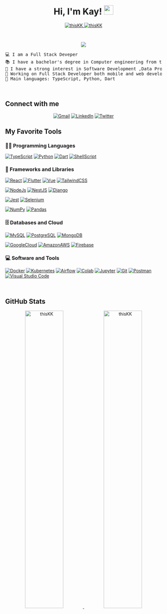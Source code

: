 <h1 align="center">
Hi, I'm Kay!
	<a href="https://github.com/thisKK" target="_self">
		<img src="https://media.giphy.com/media/hvRJCLFzcasrR4ia7z/giphy.gif" width="30">
	</a>
</h1>
<p align="center">
	<a href="https://github.com/thisKK">
		<img src="https://komarev.com/ghpvc/?username=thisKK&label=Profile%20views&color=0e75b6&style=flat" alt="thisKK" />
	</a>
	<a href="https://github.com/thisKK">
		<img src="https://img.shields.io/github/followers/thisKK?label=Followers" alt="thisKK" />
	</a>
</p>

<br/>
<p align="center">
	<a href="https://github.com/thisKK">
		<img src="https://readme-typing-svg.herokuapp.com?lines=Full+Stack+Developer;Freelancer;SE%20|%20DE%20|%20AI/ML&center=true&width=380&height=45">
	</a>
</p>


<pre>
💻 I am a Full Stack Deveper
📚 I have a bachelor's degree in Computer engineering from the Suranaree University of Technology
📝 I have a strong interest in Software Development ,Data Processing and AI/ML
🔭 Working on Full Stack Developer both mobile and web development including data processing
🌟 Main languages: TypeScript, Python, Dart
</pre>

<!-- 🌱 Learning about Computer Vision and Machine Learning stuff -->
<!-- 🚩 Interested in Full Stack Machine Learning Application development, Data Engineer, Sortware Engineering  -->
<!-- 🤔 I’m currently open for: <b>Software Engineer</b>. -->

<br/>

## Connect with me

<p align="center">
	<a href="mailto:piampoon.kay@gmail.com"><img img src="https://img.shields.io/badge/gmail-%23EA4335.svg?style=plastic&logo=gmail&logoColor=white" alt="Gmail"/></a>
	<a href="https://www.linkedin.com/in/piampoon/"><img src="https://img.shields.io/badge/linkedin-%230A66C2.svg?style=plastic&logo=linkedin&logoColor=white" alt="LinkedIn"/></a>
	<a href="https://twitter.com/This_K_"><img src="https://img.shields.io/badge/twitter-%230A66C2.svg?style=plastic&logo=twitter&logoColor=white" alt="Twitter"/></a>
</p>

## My Favorite Tools

### 👨‍💻 Programming Languages

<p>
    <a href="https://github.com/thisKK"><img alt="TypeScript" src="https://img.shields.io/badge/TypeScript-007ACC?logo=typescript&logoColor=white"></a>
    <a href="https://github.com/thisKK"><img alt="Python" src="https://img.shields.io/badge/Python%20-%2314354C.svg?logo=python&logoColor=white"></a>
    <a href="https://github.com/thisKK"><img alt="Dart" src="https://img.shields.io/badge/Dart-0175C2?logo=dart&logoColor=white"></a>
    <a href="https://github.com/thisKK"><img alt="ShellScript" src="https://img.shields.io/badge/Shell_Script-121011?logo=gnu-bash&logoColor=white"></a>
	
### 🧰 Frameworks and Libraries

<p>
   <p>
	<a href="https://github.com/thisKK"><img alt="React" src="https://img.shields.io/badge/React-20232A?logo=react&logoColor=61DAFB"></a>
	<a href="https://github.com/thisKK"><img alt="Flutter" src="https://img.shields.io/badge/Flutter-02569B?logo=flutter&logoColor=white"></a>
	<a href="https://github.com/thisKK"><img alt="Vue" src="https://img.shields.io/badge/Vue.js-35495E?logo=vue.js&logoColor=4FC08D"></a>
	<a href="https://github.com/thisKK"><img alt="TailwindCSS" src="https://img.shields.io/badge/Tailwind_CSS-38B2AC?logo=tailwind-css&logoColor=white"></a>
   </p>
   <p>
	<a href="https://github.com/thisKK"><img alt="NodeJs" src="https://img.shields.io/badge/Node.js-43853D?logo=node.js&logoColor=white"></a>
	<a href="https://github.com/thisKK"><img alt="NestJS" src="https://img.shields.io/static/v1?message=NestJS&color=E0234E&logo=NestJS&logoColor=FFFFFF&label="></a>
	<a href="https://github.com/thisKK"><img alt="Django" src="https://img.shields.io/badge/Django-092E20?logo=django&logoColor=white"></a>
   </p>
   <p>
	<a href="https://github.com/thisKK"><img alt="Jest" src="https://img.shields.io/badge/Jest-323330?logo=Jest&logoColor=white"></a>
	<a href="https://github.com/thisKK"><img alt="Selenium" src="https://img.shields.io/badge/Selenium%20-%2334A853.svg?logo=selenium&logoColor=white"></a>
   </p>
   <p>
	<a href="https://github.com/thisKK"><img alt="NumPy" src="https://img.shields.io/badge/Numpy%20-%23013243.svg?logo=numpy&logoColor=white"></a>
	<a href="https://github.com/thisKK"><img alt="Pandas" src="https://img.shields.io/badge/Pandas%20-%23150458.svg?logo=pandas&logoColor=white"></a>
   </p>
</p>

### 🗄️ Databases and Cloud

<p>
    <p>
	    <a href="https://github.com/thisKK"><img alt="MySQL" src="https://img.shields.io/badge/MySQL-00000F?logo=mysql&logoColor=white"></a>
	    <a href="https://github.com/thisKK"><img alt="PostgreSQL" src="https://img.shields.io/badge/PostgreSQL-316192?logo=postgresql&logoColor=white"></a>
	    <a href="https://github.com/thisKK"><img alt="MongoDB" src="https://img.shields.io/badge/MongoDB-4EA94B?logo=mongodb&logoColor=white"></a>
    </p>
    <p>
	<a href="https://github.com/thisKK"><img alt="GoogleCloud" src="https://img.shields.io/badge/Google_Cloud-4285F4?logo=google-cloud&logoColor=white"></a>
	<a href="https://github.com/thisKK"><img alt="AmazonAWS" src="https://img.shields.io/badge/Amazon_AWS-232F3E?logo=amazon-aws&logoColor=white"></a>
	<a href="https://github.com/thisKK"><img alt="Firebase" src ="https://img.shields.io/badge/Firebase-%23FF6F00.svg?logo=firebase&logoColor=white"></a>
	</p>
</p>

### 💻 Software and Tools

<p>
	<a href="https://github.com/thisKK"><img alt="Docker" src="https://img.shields.io/static/v1?message=Docker&color=2496ED&logo=Docker&logoColor=FFFFFF&label="></a>
	<a href="https://github.com/thisKK"><img alt="Kubernetes" src="https://img.shields.io/static/v1?message=Kubernetes&color=326CE5&logo=Kubernetes&logoColor=FFFFFF&label="></a>
	<a href="https://github.com/thisKK"><img alt="Airflow" src="https://img.shields.io/static/v1?message=Apache+Airflow&color=017CEE&logo=Apache+Airflow&logoColor=FFFFFF&label="></a>
	<a href="https://github.com/thisKK"><img alt="Colab" src="https://img.shields.io/badge/Colab-FE7A16.svg?logo=google-colab&logoColor=white"></a>
	<a href="https://github.com/thisKK"><img alt="Jupyter" src="https://img.shields.io/badge/Jupyter%20-%23F37626.svg?logo=Jupyter&logoColor=white"></a>
	<a href="https://github.com/thisKK"><img alt="Git" src="https://img.shields.io/badge/Git%20-%23F05033.svg?logo=git&logoColor=white"></a>
	<a href="https://github.com/thisKK"><img alt="Postman" src="https://img.shields.io/badge/Postman-FF6C37?logo=postman&logoColor=white"></a>
	<a href="https://github.com/thisKK"><img alt="Visual Studio Code" src="https://img.shields.io/badge/Visual%20Studio%20Code-0078d7.svg?logo=visual-studio-code&logoColor=white"></a>
</p>
</br>

<!--
### 👨🏽‍💻 Workspace
<p>
    <a href="https://github.com/thisKK"><img alt="Macbook Air M1" src="https://img.shields.io/badge/Apple-MacBook_Air_2020-999999?style=for-the-badge&logo=apple&logoColor=white"></a>
    <a href="https://github.com/thisKK"><img alt="Spotify" src="https://img.shields.io/badge/Spotify-1ED760?&style=for-the-badge&logo=spotify&logoColor=white"></a>
</p>
-->

<!-- <a href="https://github.com/thisKK"><img src="https://www.blumbergdigital.com/wp-content/uploads/2020/10/stats-graphic-statistics-business-512.png" width="30"></a> -->
## GitHub Stats

<!--
<summary><b>⚡ thisKK's Stats</b></summary>
<br/>
-->
<p align="center">
	<a href="https://github.com/thisKK">
	<img width="49.5%" src="https://github-readme-stats.vercel.app/api?username=thisKK&show_icons=true" alt="thisKK">
	<img width="49.5%" src="https://github-readme-streak-stats.herokuapp.com/?user=thisKK" alt="thisKK">
	</a>
	<br/>
</p>
<br/>
<!--
<summary><b>⚡ Activity graph</b></summary>
<br/>
<p align="center">
	<a href="https://github.com/thisKK">
		<img src="https://activity-graph.herokuapp.com/graph?username=bouaskaoun&bg_color=ffffff&color=000000&line=000000&point=000000&area=true&hide_border=true" alt="thisKK">
	</a>
</p>
<br/>
-->
<!--
<summary><b>⚡ Top Languages</b></summary>
<br/>

<p align="center">
	<a href="https://github.com/thisKK">
	<img src="https://github-readme-stats.vercel.app/api/top-langs/?username=thisKK&langs_count=8&layout=compact" alt="thisKK">
	</a>
	<br/>
<br/>
<b>Note:</b> Top languages is only a metric of the languages my public code consists of and doesn't reflect experience or skill level.
</p>
<br/>
-->
<!--
<table style="border: none">
  <tr>
  <td width="50%" valign="top">

## Let's Work on Your Project Together!

If you have any questions about Machine Learning, feel free to <a href="mailto:piampoon.kay@gmail.com">contact me through email</a>.

You can hire me as a freelancer on <a href="https://www.fiverr.com">Fiverr</a> or <a href="https://www.linkedin.com/in/piampoon/">LinkedIn</a> to deploy your machine learning project on web.

  </td>
  <td width="50%" valign="top">

## It's not perfect, isn't it?

**<a href="https://github.com/thisKK"><img alt="Feedback" src="https://img.shields.io/badge/Ask%20me-anything-1abc9c.svg"></a>**

“I think it’s very important to have a feedback loop, where you’re constantly thinking about what you’ve done and how you could be doing it better.”
– Elon Musk

  </td>
  </tr>
</table> -->
